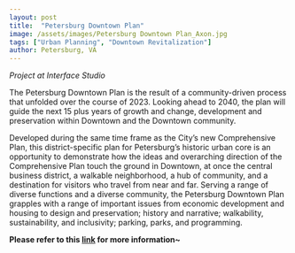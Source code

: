 ```yaml
---
layout: post
title:  "Petersburg Downtown Plan"
image: /assets/images/Petersburg Downtown Plan_Axon.jpg
tags: ["Urban Planning", "Downtown Revitalization"]
author: Petersburg, VA
---
```


*Project at Interface Studio*

The Petersburg Downtown Plan is the result of a community-driven process that unfolded over the course of 2023. Looking ahead to 2040, the plan will guide the next 15 plus years of growth and change, development and preservation within Downtown and the Downtown community.

Developed during the same time frame as the City’s new Comprehensive Plan, this district-specific plan for Petersburg’s historic urban core is an opportunity to demonstrate how the ideas and overarching direction of the Comprehensive Plan touch the ground in Downtown, at once the central business district, a walkable neighborhood, a hub of community, and a destination for visitors who travel from near and far. Serving a range of diverse functions and a diverse community, the Petersburg Downtown Plan grapples with a range of important issues from economic development and housing to design and preservation; history and narrative; walkability, sustainability, and inclusivity; parking, parks, and programming. 

**Please refer to this [link](https://www.petersburgva.gov/377/Small-Area-Plans) for more information~**
